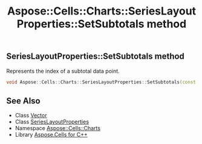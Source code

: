 ﻿---
title: Aspose::Cells::Charts::SeriesLayoutProperties::SetSubtotals method
linktitle: SetSubtotals
second_title: Aspose.Cells for C++ API Reference
description: 'Aspose::Cells::Charts::SeriesLayoutProperties::SetSubtotals method. Represents the index of a subtotal data point in C++.'
type: docs
weight: 1700
url: /cpp/aspose.cells.charts/serieslayoutproperties/setsubtotals/
---
## SeriesLayoutProperties::SetSubtotals method


Represents the index of a subtotal data point.

```cpp
void Aspose::Cells::Charts::SeriesLayoutProperties::SetSubtotals(const Vector<int32_t> &value)
```

## See Also

* Class [Vector](../../../aspose.cells/vector/)
* Class [SeriesLayoutProperties](../)
* Namespace [Aspose::Cells::Charts](../../)
* Library [Aspose.Cells for C++](../../../)

